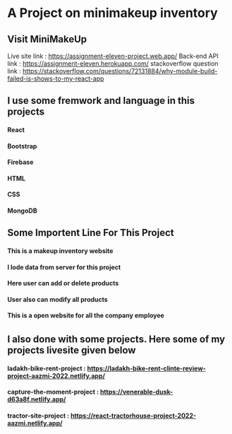 # A Project on minimakeup inventory

## Visit MiniMakeUp

Live site link : https://assignment-eleven-project.web.app/
Back-end API link : https://assignment-eleven.herokuapp.com/
stackoverflow question link : https://stackoverflow.com/questions/72131884/why-module-build-failed-is-shows-to-my-react-app

## I use some fremwork and language in this projects
#### React
#### Bootstrap
#### Firebase
#### HTML
#### CSS
#### MongoDB
#####

## Some Importent Line For This Project
#### This is a makeup inventory website
#### I lode data from server for this project
#### Here user can add or delete products
#### User also can modify all products
#### This is a open website for all the company employee
######

## I also done with some projects. Here some of my projects livesite given below

#### ladakh-bike-rent-project : https://ladakh-bike-rent-clinte-review-project-aazmi-2022.netlify.app/

#### capture-the-moment-project : https://venerable-dusk-d63a8f.netlify.app/

#### tractor-site-project : https://react-tractorhouse-project-2022-aazmi.netlify.app/
